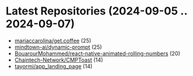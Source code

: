 # Latest Repositories (2024-09-05 .. 2024-09-07)

- [mariaccarolina/get.coffee](https://github.com/mariaccarolina/get.coffee) (25)
- [mindtown-ai/dynamic-prompt](https://github.com/mindtown-ai/dynamic-prompt) (25)
- [BouarourMohammed/react-native-animated-rolling-numbers](https://github.com/BouarourMohammed/react-native-animated-rolling-numbers) (20)
- [Chaintech-Network/CMPToast](https://github.com/Chaintech-Network/CMPToast) (14)
- [tayormi/app_landing_page](https://github.com/tayormi/app_landing_page) (14)
